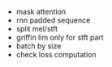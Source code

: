 * mask attention
* rnn padded sequence
* split mel/stft
* griffin lim only for stft part
* batch by size
* check loss computation


 